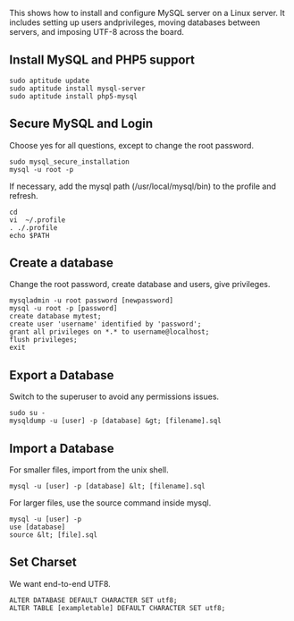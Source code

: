 This shows how to install and configure MySQL server on a Linux server. It includes setting up users andprivileges, moving databases between servers, and imposing UTF-8 across the board.

## Install MySQL and PHP5 support

```
sudo aptitude update
sudo aptitude install mysql-server
sudo aptitude install php5-mysql
```

## Secure MySQL and Login

Choose yes for all questions, except to change the root password.

```
sudo mysql_secure_installation
mysql -u root -p
```

If necessary, add the mysql path (/usr/local/mysql/bin) to the profile and refresh.

```
cd
vi  ~/.profile
. ./.profile
echo $PATH
```

## Create a database

Change the root password, create database and users, give privileges.

```
mysqladmin -u root password [newpassword]
mysql -u root -p [password]
create database mytest;
create user 'username' identified by 'password';
grant all privileges on *.* to username@localhost;
flush privileges;
exit
```

## Export a Database

Switch to the superuser to avoid any permissions issues.

```
sudo su -
mysqldump -u [user] -p [database] &gt; [filename].sql
```

## Import a Database

For smaller files, import from the unix shell.

```
mysql -u [user] -p [database] &lt; [filename].sql
```

For larger files, use the source command inside mysql.

```
mysql -u [user] -p
use [database]
source &lt; [file].sql
```

## Set Charset

We want end-to-end UTF8.

```
ALTER DATABASE DEFAULT CHARACTER SET utf8;
ALTER TABLE [exampletable] DEFAULT CHARACTER SET utf8;
```
